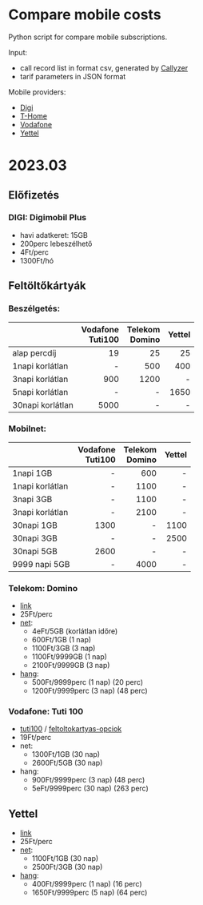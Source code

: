 # Compare mobile costs

Python script for compare mobile subscriptions. 

Input: 
 - call record list in format csv, generated by [Callyzer](https://play.google.com/store/apps/details?id=com.websoptimization.callyzerpro)
 - tarif parameters in JSON format

Mobile providers:
  - [Digi](https://digi.hu/mobil)
  - [T-Home](https://www.telekom.hu/webshop/szolgaltatasok/mobil)
  - [Vodafone](https://www.vodafone.hu/mobil-szolgaltatasok)
  - [Yettel](https://www.yettel.hu/prime-tarifa)



# 2023.03
## Előfizetés
### DIGI: Digimobil Plus
 - havi adatkeret: 15GB
 - 200perc lebeszélhető
 - 4Ft/perc
 - 1300Ft/hó

## Feltöltőkártyák
### Beszélgetés:

|                   | Vodafone<br/>Tuti100 | Telekom<br/>Domino | Yettel |
|-------------------|---------------------:|-------------------:|-------:|
| alap percdíj      |                   19 |                 25 |     25 |
| 1napi korlátlan   |                    - |                500 |    400 |
| 3napi korlátlan   |                  900 |               1200 |      - |
| 5napi korlátlan   |                    - |                  - |   1650 |
| 30napi korlátlan  |                 5000 |                  - |      - |

### Mobilnet:

|                   | Vodafone<br/>Tuti100 | Telekom<br/>Domino | Yettel | 
|-------------------|---------------------:|-------------------:|-------:|
| 1napi 1GB         |                    - |                600 |      - |
| 1napi korlátlan   |                    - |               1100 |      - |
| 3napi 3GB         |                    - |               1100 |      - |
| 3napi korlátlan   |                    - |               2100 |      - |
| 30napi 1GB        |                 1300 |                  - |   1100 |
| 30napi 3GB        |                    - |                  - |   2500 |
| 30napi 5GB        |                 2600 |                  - |      - |
| 9999 napi 5GB     |                    - |               4000 |      - |


### Telekom: Domino
 - [link](https://www.telekom.hu/webshop/szolgaltatasok/domino-dijcsomagok)
 - 25Ft/perc
 - [net](https://www.telekom.hu/lakossagi/szolgaltatasok/internet/mobilinternet/domino-mobilinternet-csomagok):
   - 4eFt/5GB (korlátlan időre)
   - 600Ft/1GB (1 nap)
   - 1100Ft/3GB (3 nap)
   - 1100Ft/9999GB (1 nap)
   - 2100Ft/9999GB (3 nap)
 - [hang](https://www.telekom.hu/lakossagi/szolgaltatasok/mobil/domino-dijcsomagok/beszelgetes): 
   - 500Ft/9999perc (1 nap) (20 perc)
   - 1200Ft/9999perc (3 nap) (48 perc)

### Vodafone: Tuti 100
 - [tuti100](https://www.vodafone.hu/shop/tarifak/mobil/tuti100) / 
   [feltoltokartyas-opciok](https://www.vodafone.hu/extrak-kiegeszitok/feltoltokartyas-opciok)
 - 19Ft/perc
 - net:
   - 1300Ft/1GB (30 nap)
   - 2600Ft/5GB (30 nap)
 - hang: 
   - 900Ft/9999perc (3 nap)  (48 perc)
   - 5eFt/9999perc (30 nap)  (263 perc)

## Yettel
 - [link](https://www.yettel.hu/kartyas-tarifa)
 - 25Ft/perc
 - [net](https://www.yettel.hu/kartyas-mobilnet):
   - 1100Ft/1GB (30 nap)
   - 2500Ft/3GB (30 nap)
 - [hang](https://www.yettel.hu/kartyas-kiegeszitok):
   - 400Ft/9999perc (1 nap) (16 perc)
   - 1650Ft/9999perc (5 nap) (64 perc)